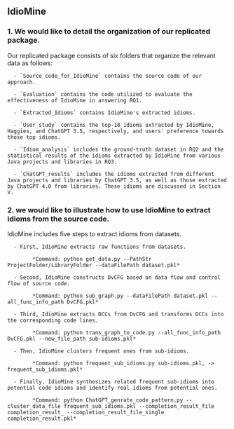 ## IdioMine

### 1. We would like to detail the organization of our replicated package.

Our replicated package consists of six folders that organize the relevant data as follows:

      - `Source_code_for_IdioMine` contains the source code of our approach.

      - `Evaluation` contains the code utilized to evaluate the effectiveness of IdioMine in answering RQ1.

      - `Extracted_Idioms` contains IdioMine's extracted idioms.

      - `User_study` contains the top-18 idioms extracted by IdioMine, Haggies, and ChatGPT 3.5, respectively, and users' preference towards those top idioms.
      
      - `Idiom_analysis` includes the ground-truth dataset in RQ2 and the statistical results of the idioms extracted by IdioMine from various Java projects and libraries in RQ3.

      - `ChatGPT_results` includes the idioms extracted from different Java projects and libraries by ChatGPT 3.5, as well as those extracted by ChatGPT 4.0 from libraries. These idioms are discussed in Section V.

### 2. we would like to illustrate how to use IdioMine to extract idioms from the source code.

IdioMine includes five steps to extract idioms from datasets.

      - First, IdioMine extracts raw functions from datasets.

            *Command: python get_data.py --PathStr ProjectFolder/LibraryFolder --dataFilePath dataset.pkl*

      - Second, IdioMine constructs DvCFG based on data flow and control flow of source code.

            *Command: python sub_graph.py --dataFilePath dataset.pkl --all_func_info_path DvCFG.pkl*

      - Third, IdioMine extracts DCCs from DvCFG and transforms DCCs into the corresponding code lines.

            *Command: python trans_graph_to_code.py --all_func_info_path DvCFG.pkl --new_file_path sub-idioms.pkl*

      - Then, IdioMine clusters frequent ones from sub-idioms.

            *Command: python frequent_sub_idioms.py sub-idioms.pkl, -> frequent_sub_idioms.pkl*

      - Finally, IdioMine synthesizes related frequent sub-idioms into potential code idioms and identify real idioms from potential ones.

            *Command: python ChatGPT_genrate_code_pattern.py --cluster_data_file frequent_sub_idioms.pkl --completion_result_file completion_result_ --completion_result_file_single completion_result.pkl*

